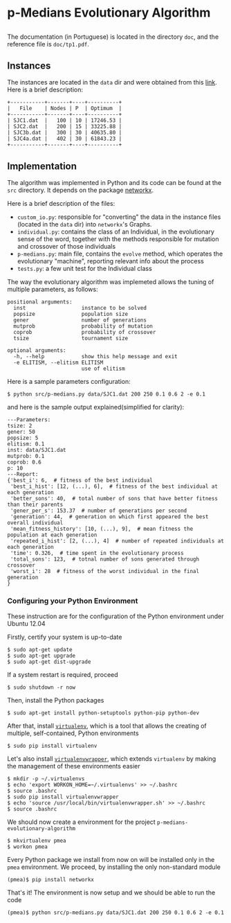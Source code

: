 # p-Medians Evolutionary Algorithm

##

The documentation (in Portuguese) is located in the directory `doc`, and the
reference file is `doc/tp1.pdf`.

## Instances

The instances are located in the `data` dir and were obtained from this
[link][instances]. Here is a brief description:

    +-----------+-------+----+----------+
    |   File    | Nodes | P  | Optimum  |
    +-----------+-------+----+----------+
    | SJC1.dat  |   100 | 10 | 17246.53 |
    | SJC2.dat  |   200 | 15 | 33225.88 |
    | SJC3b.dat |   300 | 30 | 40635.80 |
    | SJC4a.dat |   402 | 30 | 61843.23 |
    +-----------+-------+----+----------+

## Implementation

The algorithm was implemented in Python and its code can be found at the
`src` directory. It depends on the package
[networkx][networkx].

Here is a brief description of the files:

* `custom_io.py`: responsible for "converting" the data in the instance files
(located in the `data` dir) into `networkx`'s Graphs.
* `individual.py`: contains the class of an Individual, in the evolutionary
sense of the word, together with the methods responsible for mutation and
crossover of those individuals
* `p-medians.py`: main file, contains the `evolve` method, which operates the
evolutionary "machine", reporting relevant info about the process
* `tests.py`: a few unit test for the Individual class

The way the evolutionary algorithm was implemeted allows the tuning of multiple
parameters, as follows:

    positional arguments:
      inst                  instance to be solved
      popsize               population size
      gener                 number of generations
      mutprob               probability of mutation
      coprob                probability of crossover
      tsize                 tournament size

    optional arguments:
      -h, --help            show this help message and exit
      -e ELITISM, --elitism ELITISM
                            use of elitism

Here is a sample parameters configuration:

    $ python src/p-medians.py data/SJC1.dat 200 250 0.1 0.6 2 -e 0.1

and here is the sample output explained(simplified for clarity):

    ---Parameters:
    tsize: 2
    gener: 50
    popsize: 5
    elitism: 0.1
    inst: data/SJC1.dat
    mutprob: 0.1
    coprob: 0.6
    p: 10
    ---Report:
    {'best_i': 6,  # fitness of the best individual
     'best_i_hist': [12, (...), 6],  # fitness of the best individual at each generation
     'better_sons': 40,  # total number of sons that have better fitness than their parents
     'gener_per_s': 153.37  # number of generations per second
     'generation': 44,  # generation on which first appeared the best overall individual
     'mean_fitness_history': [10, (...), 9],  # mean fitness the population at each generation
     'repeated_i_hist': [2, (...), 4]  # number of repeated individuals at each generation
     'time': 0.326,  # time spent in the evolutionary process
     'total_sons': 123,  # totnal number of sons generated through crossover
     'worst_i': 28  # fitness of the worst individual in the final generation
    }

### Configuring your Python Environment

These instruction are for the configuration of the Python environment under
Ubuntu 12.04

Firstly, certify your system is up-to-date

    $ sudo apt-get update
    $ sudo apt-get upgrade
    $ sudo apt-get dist-upgrade

If a system restart is required, proceed

    $ sudo shutdown -r now

Then, install the Python packages

    $ sudo apt-get install python-setuptools python-pip python-dev

After that, install [`virtualenv`](http://www.virtualenv.org/), which is a tool
that allows the creating of multiple, self-contained, Python environments

    $ sudo pip install virtualenv

Let's also install
[`virtualenvwrapper`](http://www.doughellmann.com/projects/virtualenvwrapper/),
which extends `virtualenv` by making the management of these environments
easier

    $ mkdir -p ~/.virtualenvs
    $ echo 'export WORKON_HOME=~/.virtualenvs' >> ~/.bashrc
    $ source .bashrc
    $ sudo pip install virtualenvwrapper
    $ echo 'source /usr/local/bin/virtualenvwrapper.sh' >> ~/.bashrc
    $ source .bashrc

We should now create a environment for the project
`p-medians-evolutionary-algorithm`

    $ mkvirtualenv pmea
    $ workon pmea

Every Python package we install from now on will be installed only in the
`pmea` environment. We proceed, by installing the only non-standard module

    (pmea)$ pip install networkx

That's it! The environment is now setup and we should be able to run the code

    (pmea)$ python src/p-medians.py data/SJC1.dat 200 250 0.1 0.6 2 -e 0.1

  [instances]: http://www.lac.inpe.br/~lorena/instancias.html
  [networkx]: http://networkx.lanl.gov/index.html
